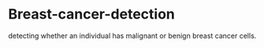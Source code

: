 # Breast-cancer-detection

detecting whether an individual has malignant or benign breast cancer cells. 
